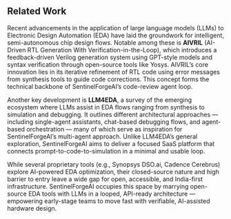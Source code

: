 ## Related Work

Recent advancements in the application of large language models (LLMs) to Electronic Design Automation (EDA) have laid the groundwork for intelligent, semi-autonomous chip design flows. Notable among these is **AIVRIL** (AI-Driven RTL Generation With Verification-in-the-Loop), which introduces a feedback-driven Verilog generation system using GPT-style models and syntax verification through open-source tools like Yosys. AIVRIL’s core innovation lies in its iterative refinement of RTL code using error messages from synthesis tools to guide code corrections. This concept forms the technical backbone of SentinelForgeAI’s code-review agent loop.

Another key development is **LLM4EDA**, a survey of the emerging ecosystem where LLMs assist in EDA flows ranging from synthesis to simulation and debugging. It outlines different architectural approaches — including single-agent assistants, chat-based debugging flows, and agent-based orchestration — many of which serve as inspiration for SentinelForgeAI’s multi-agent approach. Unlike LLM4EDA’s general exploration, SentinelForgeAI aims to deliver a focused SaaS platform that connects prompt-to-code-to-simulation in a minimal and usable loop.

While several proprietary tools (e.g., Synopsys DSO.ai, Cadence Cerebrus) explore AI-powered EDA optimization, their closed-source nature and high barrier to entry leave a wide gap for open, accessible, and India-first infrastructure. SentinelForgeAI occupies this space by marrying open-source EDA tools with LLMs in a looped, API-ready architecture — empowering early-stage teams to move fast with verifiable, AI-assisted hardware design.
